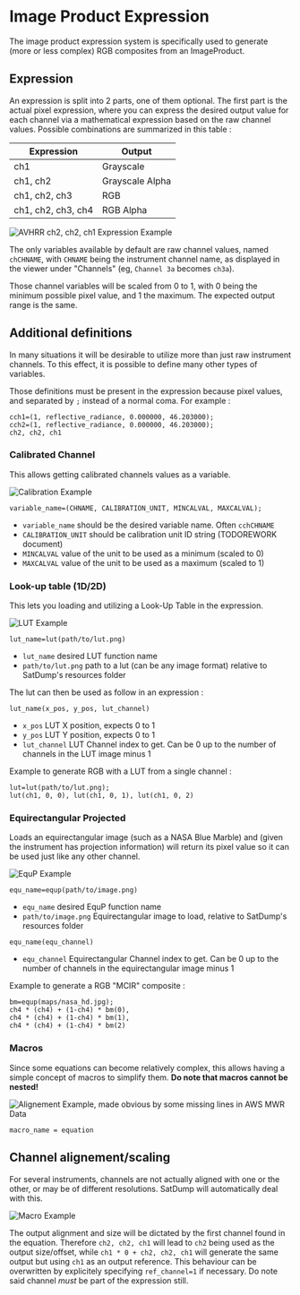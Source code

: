 # Image Product Expression

The image product expression system is specifically used to generate (more or less complex) RGB composites from an ImageProduct.

## Expression

An expression is split into 2 parts, one of them optional. The first part is the actual pixel expression, where you can express the desired output value for each channel via a mathematical expression based on the raw channel values. Possible combinations are summarized in this table  :

| Expression         | Output          |
|--------------------|-----------------|
| ch1                | Grayscale       |
| ch1, ch2           | Grayscale Alpha |
| ch1, ch2, ch3      | RGB             |
| ch1, ch2, ch3, ch4 | RGB Alpha       |

![AVHRR ch2, ch2, ch1 Expression Example](img_exp/simple.png)

The only variables available by default are raw channel values, named `chCHNAME`, with `CHNAME` being the instrument channel name, as displayed in the viewer under "Channels" (eg, `Channel 3a` becomes `ch3a`).

Those channel variables will be scaled from 0 to 1, with 0 being the minimum possible pixel value, and 1 the maximum. The expected output range is the same.

## Additional definitions

In many situations it will be desirable to utilize more than just raw instrument channels. To this effect, it is possible to define many other types of variables.  

Those definitions must be present in the expression because pixel values, and separated by `;` instead of a normal coma. For example :

```
cch1=(1, reflective_radiance, 0.000000, 46.203000);
cch2=(1, reflective_radiance, 0.000000, 46.203000);
ch2, ch2, ch1
```

### Calibrated Channel

This allows getting calibrated channels values as a variable.

![Calibration Example](img_exp/cal.png)

```
variable_name=(CHNAME, CALIBRATION_UNIT, MINCALVAL, MAXCALVAL);
```

- `variable_name` should be the desired variable name. Often `cchCHNAME`
- `CALIBRATION_UNIT` should be calibration unit ID string (TODOREWORK document)
- `MINCALVAL` value of the unit to be used as a minimum (scaled to 0)
- `MAXCALVAL` value of the unit to be used as a maximum (scaled to 1)

### Look-up table (1D/2D)

This lets you loading and utilizing a Look-Up Table in the expression.

![LUT Example](img_exp/lut.png)

```
lut_name=lut(path/to/lut.png)
```

- `lut_name` desired LUT function name
- `path/to/lut.png` path to a lut (can be any image format) relative to SatDump's resources folder

The lut can then be used as follow in an expression :

```
lut_name(x_pos, y_pos, lut_channel)
```

- `x_pos` LUT X position, expects 0 to 1
- `y_pos` LUT Y position, expects 0 to 1
- `lut_channel` LUT Channel index to get. Can be 0 up to the number of channels in the LUT image minus 1

Example to generate RGB with a LUT from a single channel :

```
lut=lut(path/to/lut.png);
lut(ch1, 0, 0), lut(ch1, 0, 1), lut(ch1, 0, 2)
```

### Equirectangular Projected

Loads an equirectangular image (such as a NASA Blue Marble) and (given the instrument has projection information) will return its pixel value so it can be used just like any other channel.

![EquP Example](img_exp/equ.png)

```
equ_name=equp(path/to/image.png)
```

- `equ_name` desired EquP function name
- `path/to/image.png` Equirectangular image to load, relative to SatDump's resources folder

```
equ_name(equ_channel)
```

- `equ_channel` Equirectangular Channel index to get. Can be 0 up to the number of channels in the equirectangular image minus 1

Example to generate a RGB "MCIR" composite :

```
bm=equp(maps/nasa_hd.jpg); 
ch4 * (ch4) + (1-ch4) * bm(0), 
ch4 * (ch4) + (1-ch4) * bm(1), 
ch4 * (ch4) + (1-ch4) * bm(2)
```

### Macros

Since some equations can become relatively complex, this allows having a simple concept of macros to simplify them. **Do note that macros cannot be nested!**

![Alignement Example, made obvious by some missing lines in AWS MWR Data](img_exp/macro.png)

```
macro_name = equation
```

## Channel alignement/scaling

For several instruments, channels are not actually aligned with one or the other, or may be of different resolutions. SatDump will automatically deal with this.

![Macro Example](img_exp/align.png)

The output alignment and size will be dictated by the first channel found in the equation. Therefore `ch2, ch2, ch1` will lead to `ch2` being used as the output size/offset, while `ch1 * 0 + ch2, ch2, ch1` will generate the same output but using `ch1` as an output reference. This behaviour can be overwritten by explicitely specifying `ref_channel=1` if necessary. Do note said channel *must* be part of the expression still.